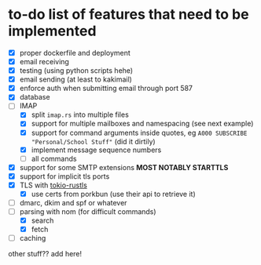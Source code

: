 # to-do list of features that need to be implemented

- [X] proper dockerfile and deployment
- [X] email receiving
- [X] testing (using python scripts hehe)
- [X] email sending (at least to kakimail)
- [X] enforce auth when submitting email through port 587
- [X] database
- [ ] IMAP
    - [X] split `imap.rs` into multiple files
    - [x] support for multiple mailboxes and namespacing (see next example)
    - [X] support for command arguments inside quotes, eg `A000 SUBSCRIBE "Personal/School Stuff"` (did it dirtily)
    - [X] implement message sequence numbers
    - [ ] all commands
- [X] support for some SMTP extensions **MOST NOTABLY STARTTLS**
- [X] support for implicit tls ports
- [X] TLS with [tokio-rustls](https://crates.io/crates/tokio-rustls)
    - [X] use certs from porkbun (use their api to retrieve it)
- [ ] dmarc, dkim and spf or whatever
- [ ] parsing with nom (for difficult commands)
    - [X] search
    - [X] fetch
- [ ] caching

other stuff?? add here!
